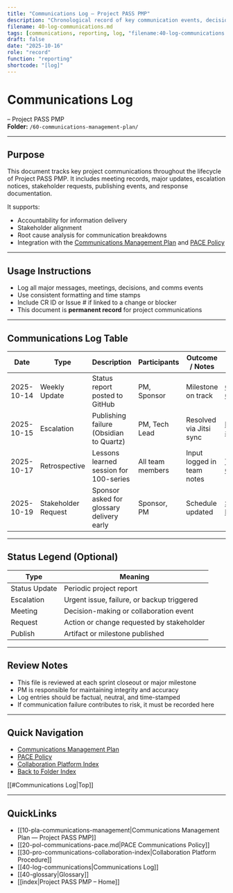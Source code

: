 ```yaml
---
title: "Communications Log — Project PASS PMP"
description: "Chronological record of key communication events, decisions, escalations, and stakeholder updates, supporting transparency and traceability."
filename: 40-log-communications.md
tags: [communications, reporting, log, "filename:40-log-communications.md"]
draft: false
date: "2025-10-16"
role: "record"
function: "reporting"
shortcode: "[log]"
---
```



# Communications Log
– Project PASS PMP  
**Folder:** `/60-communications-management-plan/`

---

## Purpose

This document tracks key project communications throughout the lifecycle of Project PASS PMP. It includes meeting records, major updates, escalation notices, stakeholder requests, publishing events, and response documentation.

It supports:

- Accountability for information delivery  
- Stakeholder alignment  
- Root cause analysis for communication breakdowns  
- Integration with the [Communications Management Plan](pla-communications-management.md) and [PACE Policy](pol-communications-pace.md.md)

---

## Usage Instructions

- Log all major messages, meetings, decisions, and comms events  
- Use consistent formatting and time stamps  
- Include CR ID or Issue # if linked to a change or blocker  
- This document is **permanent record** for project communications

---

## Communications Log Table

| Date | Type | Description | Participants | Outcome / Notes | Linked Artifact |
|------|------|-------------|--------------|------------------|-----------------|
| 2025-10-14 | Weekly Update | Status report posted to GitHub | PM, Sponsor | Milestone on track | [CR-0003](../00-project-integration-management/change-management/change-request-template.md) |
| 2025-10-15 | Escalation | Publishing failure (Obsidian to Quartz) | PM, Tech Lead | Resolved via Jitsi sync | [Issue #14](https://github.com/org/repo/issues/14) |
| 2025-10-17 | Retrospective | Lessons learned session for 100-series | All team members | Input logged in team notes | [Team Charter](../50-resource-management-plan/50-team-charter.md) |
| 2025-10-19 | Stakeholder Request | Sponsor asked for glossary delivery early | Sponsor, PM | Schedule updated | [Schedule Baseline](../20-schedule-management/04-schedule-baseline.md) |

---

## Status Legend (Optional)

| Type | Meaning |
|------|---------|
| Status Update | Periodic project report |
| Escalation | Urgent issue, failure, or backup triggered |
| Meeting | Decision-making or collaboration event |
| Request | Action or change requested by stakeholder |
| Publish | Artifact or milestone published |

---

## Review Notes

- This file is reviewed at each sprint closeout or major milestone  
- PM is responsible for maintaining integrity and accuracy  
- Log entries should be factual, neutral, and time-stamped  
- If communication failure contributes to risk, it must be recorded here

---

## Quick Navigation

- [Communications Management Plan](pla-communications-management.md)  
- [PACE Policy](pol-communications-pace.md.md)  
- [Collaboration Platform Index](pro-communications-collaboration-index.md)  
- [Back to Folder Index](repositories/r30-project-pass-pmp/contents/00-project-pass-pmp/60-communications-managment-plan/index.md)

[[#Communications Log|Top]]

---

## QuickLinks
- [[10-pla-communications-management|Communications Management Plan — Project PASS PMP]]
- [[20-pol-communications-pace.md|PACE Communications Policy]]
- [[30-pro-communications-collaboration-index|Collaboration Platform Procedure]]
- [[40-log-communications|Communications Log]]
- [[40-glossary|Glossary]]
- [[index|Project PASS PMP – Home]]
